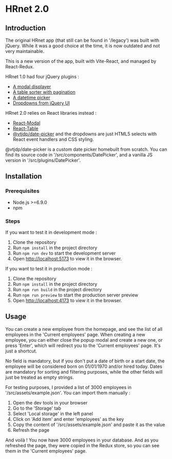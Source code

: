 # HRnet 2.0
## Introduction
The original HRnet app (that still can be found in '/legacy') was built with jQuery.
While it was a good choice at the time, it is now outdated and not very maintainable.

This is a new version of the app, built with Vite-React, and managed by React-Redux.

HRnet 1.0 had four jQuery plugins :
- [A modal displayer](https://cdnjs.cloudflare.com/ajax/libs/jquery-modal/0.9.1/jquery.modal.min.js)
- [A table sorter with pagination](https://cdn.datatables.net/1.10.21/js/jquery.dataTables.min.js)
- [A datetime picker](https://github.com/VTJ-Dumay-Pothuon/p14-jquery-to-react/blob/master/legacy/jquery.datetimepicker.full.min.js)
- [Dropdowns from jQuery UI](https://code.jquery.com/ui/1.12.1/jquery-ui.js)

HRnet 2.0 relies on React libraries instead :
- [React-Modal](https://www.npmjs.com/package/react-modal)
- [React-Table](https://www.npmjs.com/package/react-table)
- [@vtjdp/date-picker](https://www.npmjs.com/package/@vtjdp/date-picker)
and the dropdowns are just HTML5 selects with React event handlers and CSS styling.

@vtjdp/date-picker is a custom date picker homebuilt from scratch. You can find its source code in '/src/components/DatePicker', and a vanilla JS version in '/src/plugins/DatePicker'.

## Installation
### Prerequisites
- Node.js >=6.9.0
- npm

### Steps
If you want to test it in development mode :
1. Clone the repository
2. Run `npm install` in the project directory
3. Run `npm run dev` to start the development server
4. Open [http://localhost:5173](http://localhost:5173) to view it in the browser.

If you want to test it in production mode :
1. Clone the repository
2. Run `npm install` in the project directory
3. Run `npm run build` in the project directory
4. Run `npm run preview` to start the production server preview
5. Open [http://localhost:4173](http://localhost:4173) to view it in the browser.

## Usage
You can create a new employee from the homepage, and see the list of all employees in the 'Current employees' page. When creating a new employee, you can either close the popup
modal and create a new one, or press 'Enter', which will redirect you to the 'Current employees' page. It's just a shortcut.

No field is mandatory, but if you don't put a date of birth or a start date, the employee will be considered born on 01/01/1970 and/or hired today. Dates are mandatory for sorting and filtering purposes, while the other fields will just be treated as empty strings.

For testing purposes, I provided a list of 3000 employees in '/src/assets/example.json'. You can import them manually :
1. Open the dev tools in your browser
2. Go to the 'Storage' tab
3. Select 'Local storage' in the left panel
4. Click on 'Add item' and enter 'employees' as the key
5. Copy the content of '/src/assets/example.json' and paste it as the value
6. Refresh the page

And voilà ! You now have 3000 employees in your database. And as you refreshed the page,
they were copied in the Redux store, so you can see them in the 'Current employees' page.